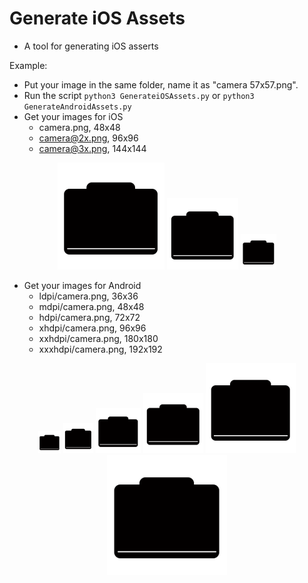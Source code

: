 # Generate iOS Assets

* A tool for generating iOS asserts

Example: 

* Put your image in the same folder, name it as "camera 57x57.png". 
* Run the script `python3 GenerateiOSAssets.py` or `python3 GenerateAndroidAssets.py`
* Get your images for iOS
    - camera.png, 48x48
    - camera@2x.png, 96x96
    - camera@3x.png, 144x144


<center>
<img src="camera@3x.png">
<img src="camera@2x.png">
<img src="camera.png">
</center>

* Get your images for Android
   - ldpi/camera.png, 36x36
   - mdpi/camera.png, 48x48
   - hdpi/camera.png, 72x72
   - xhdpi/camera.png, 96x96
   - xxhdpi/camera.png, 180x180
   - xxxhdpi/camera.png, 192x192

<center>
<img src="ldpi/camera.png">
<img src="mdpi/camera.png">
<img src="hdpi/camera.png">
<img src="xhdpi/camera.png">
<img src="xxhdpi/camera.png">
<img src="xxxhdpi/camera.png">
</center>
